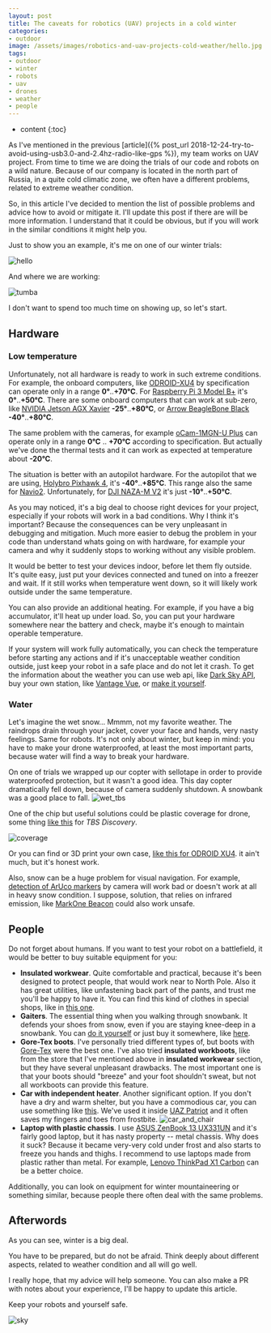 ```yaml
---
layout: post
title: The caveats for robotics (UAV) projects in a cold winter
categories:
- outdoor
image: /assets/images/robotics-and-uav-projects-cold-weather/hello.jpg
tags:
- outdoor
- winter
- robots
- uav
- drones
- weather
- people
---
```


* content
{:toc}

As I've mentioned in the previous [article]({% post_url 2018-12-24-try-to-avoid-using-usb3.0-and-2.4hz-radio-like-gps %}), my team works on UAV project. From time to time we are doing the trials of our code and robots on a wild nature.
Because of our company is located in the north part of Russia, in a quite cold climatic zone, we often have a different problems, related to extreme weather condition.

So, in this article I've decided to mention the list of possible problems and advice how to avoid or mitigate it. I'll update this post if there are will be more information. I understand that it could be obvious, but if you will work in the similar conditions it might help you.

Just to show you an example, it's me on one of our winter trials:

![hello](/assets/images/robotics-and-uav-projects-cold-weather/hello.jpg)

And where we are working:

![tumba](/assets/images/robotics-and-uav-projects-cold-weather/tumba.jpg)

I don't want to spend too much time on showing up, so let's start.


## Hardware

### Low temperature

Unfortunately, not all hardware is ready to work in such extreme conditions. For example, the onboard computers, like [ODROID-XU4](https://forum.odroid.com/viewtopic.php?t=20864) by specification can operate only in a range **0°**..**+70°C**. For [Raspberry Pi 3 Model B+](https://static.raspberrypi.org/files/product-briefs/Raspberry-Pi-Model-Bplus-Product-Brief.pdf) it's **0°**..**+50°C**. There are some onboard computers that can work at sub-zero, like [NVIDIA Jetson AGX Xavier](https://devblogs.nvidia.com/nvidia-jetson-agx-xavier-32-teraops-ai-robotics/) **-25°**..**+80°C**, or [Arrow BeagleBone Black](https://beagleboard.org/black) **-40°**..**+80°C**.

The same problem with the cameras, for example [oCam-1MGN-U Plus](https://www.hardkernel.com/shop/ocam-1mgn-u-plus-1mp-usb3-0-mono-global-shutter/) can operate only in a range **0°C** .. **+70°C** according to specification. But actually we've done the thermal tests and it can work as expected at temperature about **-20°C**.

The situation is better with an autopilot hardware. For the autopilot that we are using, [Holybro Pixhawk 4](https://docs.px4.io/en/flight_controller/pixhawk4.html), it's **-40°**..**+85°C**. This range also the same for [Navio2](https://store.emlid.com/product/navio2/). Unfortunately, for [DJI NAZA-M V2](https://www.dji.com/naza-m-v2/spec_v1-doc) it's just **-10°**..**+50°C**.

As you may noticed, it's a big deal to choose right devices for your project, especially if your robots will work in a bad conditions. Why I think it's important? Because the consequences can be very unpleasant in debugging and mitigation. Much more easier to debug the problem in your code than understand whats going on with hardware, for example your camera and why it suddenly stops to working without any visible problem.

It would be better to test your devices indoor, before let them fly outside. It's quite easy, just put your devices connected and tuned on into a freezer and wait. If it still works when temperature went down, so it will likely work outside under the same temperature.

You can also provide an additional heating. For example, if you have a big accumulator, it'll heat up under load. So, you can put your hardware somewhere near the battery and check, maybe it's enough to maintain operable temperature.

If your system will work fully automatically, you can check the temperature before starting any actions and if it's unacceptable weather condition outside, just keep your robot in a safe place and do not let it crash. To get the information about the weather you can use web api, like [Dark Sky API](https://darksky.net/dev), buy your own station, like [Vantage Vue](https://www.davisinstruments.com/solution/vantage-vue/), or [make it yourself](https://www.instructables.com/id/Complete-DIY-Raspberry-Pi-Weather-Station-with-Sof/).

### Water

Let's imagine the wet snow... Mmmm, not my favorite weather. The raindrops drain through your jacket, cover your face and hands, very nasty feelings. Same for robots.
It's not only about winter, but keep in mind: you have to make your drone waterproofed, at least the most important parts, because water will find a way to break your hardware.

On one of trials we wrapped up our copter with sellotape in order to provide waterproofed protection, but it wasn't a good idea. This day copter dramatically fell down, because of camera suddenly shutdown. A snowbank was a good place to fall.
![wet_tbs](/assets/images/robotics-and-uav-projects-cold-weather/wet_tbs.jpg)

One of the chip but useful solutions could be plastic coverage for drone, some thing [like this](https://www.ebay.ie/itm/201379747797) for *TBS Discovery*.

![coverage](/assets/images/robotics-and-uav-projects-cold-weather/tbs-cover.jpg)

Or you can find or 3D print your own case, [like this for ODROID XU4](https://www.thingiverse.com/thing:3225094). it ain't much, but it's honest work.

Also, snow can be a huge problem for visual navigation. For example, [detection of ArUco markers](https://docs.opencv.org/4.0.0/d5/dae/tutorial_aruco_detection.html) by camera will work bad or doesn't work at all in heavy snow condition. I suppose, solution, that relies on infrared emission, like [MarkOne Beacon](https://irlock.com/products/markone-beacon-v2-0) could also work unsafe.

## People

Do not forget about humans. If you want to test your robot on a battlefield, it would be better to buy suitable equipment for you:
* **Insulated workwear**. Quite comfortable and practical, because it's been designed to protect people, that would work near to North Pole. Also it has great utilities, like unfastening back part of the pants, and trust me you'll be happy to have it. You can find this kind of clothes in special shops, like in [this one](https://en.vostok.ru/catalog/).
* **Gaiters**. The essential thing when you walking through snowbank. It defends your shoes from snow, even if you are staying knee-deep in a snowbank. You can [do it yourself](https://www.survivalkit.com/blog/diy-simple-but-very-effective-hiking-gaiters/) or just buy it somewhere, like [here](https://www.berghaus.com/on/demandware.store/Sites-brggbgbp-Site/en_MU/GeoShow-Product?pid=433091).
* **Gore-Tex boots**. I've personally tried different types of, but boots with [Gore-Tex](https://en.wikipedia.org/wiki/Gore-Tex) were the best one. I've also tried **insulated workboots**, like from the store that I've mentioned above in **insulated workwear** section, but they have several unpleasant drawbacks. The most important one is that your boots should "breeze" and your foot shouldn't sweat, but not all workboots can provide this feature.
* **Car with independent heater**. Another significant option. If you don't have a dry and warm shelter, but you have a commodious car, you can use something like [this](http://www.branoslovakia.sk/en/index.php?id=30). We've used it inside [UAZ Patriot](https://uaz.global/cars/suv/upgraded-patriot) and it often saves my fingers and toes from frostbite. ![car_and_chair](/assets/images/robotics-and-uav-projects-cold-weather/car_and_chair.jpg)
* **Laptop with plastic chassis**. I use [ASUS ZenBook 13 UX331UN](https://www.asus.com/us/Laptops/ASUS-ZenBook-13-UX331UN/) and it's fairly good laptop, but it has nasty property -- metal chassis. Why does it suck? Because it became very-very cold under frost and also starts to freeze you hands and thighs. I recommend to use laptops made from plastic rather than metal. For example, [Lenovo ThinkPad X1 Carbon](https://www.lenovo.com/us/en/laptops/thinkpad/thinkpad-x/ThinkPad-X1-Carbon-6th-Gen/p/22TP2TXX16G) can be a better choice.

Additionally, you can look on equipment for winter mountaineering or something similar, because people  there often deal with the same problems.

## Afterwords

As you can see, winter is a big deal.

You have to be prepared, but do not be afraid. Think deeply about different aspects, related to weather condition and all will go well.

I really hope, that my advice will help someone. You can also make a PR with notes about your experience, I'll be happy to update this article.

Keep your robots and yourself safe.

![sky](/assets/images/robotics-and-uav-projects-cold-weather/sky.jpg)

